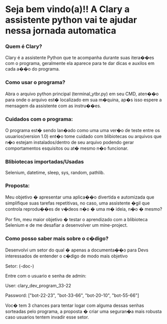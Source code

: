 <h1>Seja bem vindo(a)!! A Clary a assistente python vai te ajudar nessa jornada automatica </h1>
<h3>Quem é Clary?</h3>
<p>Clary é a assistente Python que te acompanha durante suas itera��es com o programa, geralmente ela aparece para te dar dicas e auxilos em cada a��o do programa. </p>

<h3>Como usar o programa?</h3>
<p>Abra o arquivo python principal (terminal_ytbr.py) em seu CMD, aten��o para onde o arquivo est� localizado em sua m�quina, ap�s isso espere a mensagem da assistente com as instru��es.
</p>

<h3>Cuidados com o programa:</h3>
<p>O programa est� sendo lan�ado como uma uma ver�o de teste entre os usuarios(version 1.0) ent�o tome cuidado com blibiotecas ou arquivos que n�o estejam instalados/dentro de seu arquivo podendo gerar comportamentos esquisitos ou at� mesmo n�o funcionar.</p>

<h3>Blibiotecas importadas/Usadas</h3>
<p>Selenium, datetime, sleep, sys, random, pathlib.</p>

<h3>Proposta:</h3>
<p>Meu objetivo � apresentar uma aplica��o divertida e automizada que simplifique suas tarefas repetitivas, no caso, uma assistente �gil que controla reprodu��es de v�deos n�o � uma m� ideia, n�o � mesmo?</p>
<p>Por fim, meu maior objetivo � testar o aprendizado com a blibioteca Selenium e de me desafiar a desenvolver um mine-project.</p>


<h3>Como posso saber mais sobre o c�digo?</h3>
<p>Desenvolvi um setor do qual � apenas a documenta��o para Devs interessados de entender o c�digo de modo mais objetivo</p>
<p>Setor: (-doc-) </p>
<p>Entre com o usuario e senha de admin:</p>
<p>User: clary_dev_program_33-22</p>
<p>Password: ["bot-22-23", "bot-33-66", "bot-20-10", "bot-55-66"]</p>
<p>Voc� tem 3 chances para tentar logar com alguma dessas senhas sorteadas pelo programa, a proposta � criar uma seguran�a mais robusta caso usuarios tentem invadir esse setor.</p>